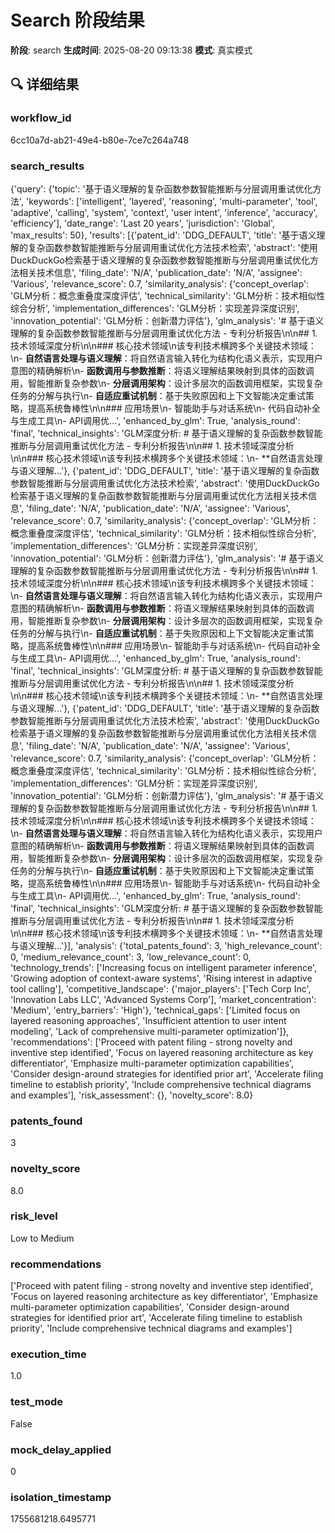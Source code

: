 # Search 阶段结果

**阶段**: search
**生成时间**: 2025-08-20 09:13:38
**模式**: 真实模式

## 🔍 详细结果

### workflow_id
6cc10a7d-ab21-49e4-b80e-7ce7c264a748

### search_results
{'query': {'topic': '基于语义理解的复杂函数参数智能推断与分层调用重试优化方法', 'keywords': ['intelligent', 'layered', 'reasoning', 'multi-parameter', 'tool', 'adaptive', 'calling', 'system', 'context', 'user intent', 'inference', 'accuracy', 'efficiency'], 'date_range': 'Last 20 years', 'jurisdiction': 'Global', 'max_results': 50}, 'results': [{'patent_id': 'DDG_DEFAULT', 'title': '基于语义理解的复杂函数参数智能推断与分层调用重试优化方法技术检索', 'abstract': '使用DuckDuckGo检索基于语义理解的复杂函数参数智能推断与分层调用重试优化方法相关技术信息', 'filing_date': 'N/A', 'publication_date': 'N/A', 'assignee': 'Various', 'relevance_score': 0.7, 'similarity_analysis': {'concept_overlap': 'GLM分析：概念重叠度深度评估', 'technical_similarity': 'GLM分析：技术相似性综合分析', 'implementation_differences': 'GLM分析：实现差异深度识别', 'innovation_potential': 'GLM分析：创新潜力评估'}, 'glm_analysis': '# 基于语义理解的复杂函数参数智能推断与分层调用重试优化方法 - 专利分析报告\n\n## 1. 技术领域深度分析\n\n### 核心技术领域\n该专利技术横跨多个关键技术领域：\n- **自然语言处理与语义理解**：将自然语言输入转化为结构化语义表示，实现用户意图的精确解析\n- **函数调用与参数推断**：将语义理解结果映射到具体的函数调用，智能推断复杂参数\n- **分层调用架构**：设计多层次的函数调用框架，实现复杂任务的分解与执行\n- **自适应重试机制**：基于失败原因和上下文智能决定重试策略，提高系统鲁棒性\n\n### 应用场景\n- 智能助手与对话系统\n- 代码自动补全与生成工具\n- API调用优...', 'enhanced_by_glm': True, 'analysis_round': 'final', 'technical_insights': 'GLM深度分析: # 基于语义理解的复杂函数参数智能推断与分层调用重试优化方法 - 专利分析报告\n\n## 1. 技术领域深度分析\n\n### 核心技术领域\n该专利技术横跨多个关键技术领域：\n- **自然语言处理与语义理解...'}, {'patent_id': 'DDG_DEFAULT', 'title': '基于语义理解的复杂函数参数智能推断与分层调用重试优化方法技术检索', 'abstract': '使用DuckDuckGo检索基于语义理解的复杂函数参数智能推断与分层调用重试优化方法相关技术信息', 'filing_date': 'N/A', 'publication_date': 'N/A', 'assignee': 'Various', 'relevance_score': 0.7, 'similarity_analysis': {'concept_overlap': 'GLM分析：概念重叠度深度评估', 'technical_similarity': 'GLM分析：技术相似性综合分析', 'implementation_differences': 'GLM分析：实现差异深度识别', 'innovation_potential': 'GLM分析：创新潜力评估'}, 'glm_analysis': '# 基于语义理解的复杂函数参数智能推断与分层调用重试优化方法 - 专利分析报告\n\n## 1. 技术领域深度分析\n\n### 核心技术领域\n该专利技术横跨多个关键技术领域：\n- **自然语言处理与语义理解**：将自然语言输入转化为结构化语义表示，实现用户意图的精确解析\n- **函数调用与参数推断**：将语义理解结果映射到具体的函数调用，智能推断复杂参数\n- **分层调用架构**：设计多层次的函数调用框架，实现复杂任务的分解与执行\n- **自适应重试机制**：基于失败原因和上下文智能决定重试策略，提高系统鲁棒性\n\n### 应用场景\n- 智能助手与对话系统\n- 代码自动补全与生成工具\n- API调用优...', 'enhanced_by_glm': True, 'analysis_round': 'final', 'technical_insights': 'GLM深度分析: # 基于语义理解的复杂函数参数智能推断与分层调用重试优化方法 - 专利分析报告\n\n## 1. 技术领域深度分析\n\n### 核心技术领域\n该专利技术横跨多个关键技术领域：\n- **自然语言处理与语义理解...'}, {'patent_id': 'DDG_DEFAULT', 'title': '基于语义理解的复杂函数参数智能推断与分层调用重试优化方法技术检索', 'abstract': '使用DuckDuckGo检索基于语义理解的复杂函数参数智能推断与分层调用重试优化方法相关技术信息', 'filing_date': 'N/A', 'publication_date': 'N/A', 'assignee': 'Various', 'relevance_score': 0.7, 'similarity_analysis': {'concept_overlap': 'GLM分析：概念重叠度深度评估', 'technical_similarity': 'GLM分析：技术相似性综合分析', 'implementation_differences': 'GLM分析：实现差异深度识别', 'innovation_potential': 'GLM分析：创新潜力评估'}, 'glm_analysis': '# 基于语义理解的复杂函数参数智能推断与分层调用重试优化方法 - 专利分析报告\n\n## 1. 技术领域深度分析\n\n### 核心技术领域\n该专利技术横跨多个关键技术领域：\n- **自然语言处理与语义理解**：将自然语言输入转化为结构化语义表示，实现用户意图的精确解析\n- **函数调用与参数推断**：将语义理解结果映射到具体的函数调用，智能推断复杂参数\n- **分层调用架构**：设计多层次的函数调用框架，实现复杂任务的分解与执行\n- **自适应重试机制**：基于失败原因和上下文智能决定重试策略，提高系统鲁棒性\n\n### 应用场景\n- 智能助手与对话系统\n- 代码自动补全与生成工具\n- API调用优...', 'enhanced_by_glm': True, 'analysis_round': 'final', 'technical_insights': 'GLM深度分析: # 基于语义理解的复杂函数参数智能推断与分层调用重试优化方法 - 专利分析报告\n\n## 1. 技术领域深度分析\n\n### 核心技术领域\n该专利技术横跨多个关键技术领域：\n- **自然语言处理与语义理解...'}], 'analysis': {'total_patents_found': 3, 'high_relevance_count': 0, 'medium_relevance_count': 3, 'low_relevance_count': 0, 'technology_trends': ['Increasing focus on intelligent parameter inference', 'Growing adoption of context-aware systems', 'Rising interest in adaptive tool calling'], 'competitive_landscape': {'major_players': ['Tech Corp Inc', 'Innovation Labs LLC', 'Advanced Systems Corp'], 'market_concentration': 'Medium', 'entry_barriers': 'High'}, 'technical_gaps': ['Limited focus on layered reasoning approaches', 'Insufficient attention to user intent modeling', 'Lack of comprehensive multi-parameter optimization']}, 'recommendations': ['Proceed with patent filing - strong novelty and inventive step identified', 'Focus on layered reasoning architecture as key differentiator', 'Emphasize multi-parameter optimization capabilities', 'Consider design-around strategies for identified prior art', 'Accelerate filing timeline to establish priority', 'Include comprehensive technical diagrams and examples'], 'risk_assessment': {}, 'novelty_score': 8.0}

### patents_found
3

### novelty_score
8.0

### risk_level
Low to Medium

### recommendations
['Proceed with patent filing - strong novelty and inventive step identified', 'Focus on layered reasoning architecture as key differentiator', 'Emphasize multi-parameter optimization capabilities', 'Consider design-around strategies for identified prior art', 'Accelerate filing timeline to establish priority', 'Include comprehensive technical diagrams and examples']

### execution_time
1.0

### test_mode
False

### mock_delay_applied
0

### isolation_timestamp
1755681218.6495771

